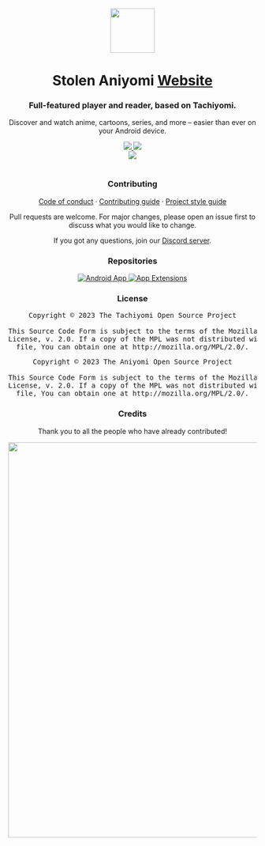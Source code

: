 <p align="center">
	<br>
	<a href="https://aniyomi.org">
		<img src="./.github/assets/logo.png" width="90"/>
	</a>
</p>

<h1 align="center">Stolen Aniyomi <a href="#">Website</a></h1>
<h3 align="center">Full-featured player and reader, based on Tachiyomi.</h3>
<p align="center">Discover and watch anime, cartoons, series, and more – easier than ever on your Android device.</p>

<p align="center">
	<a title="Discord server" href="https://discord.gg/F32UjdJZrR">
		<img src="https://img.shields.io/discord/841701076242530374.svg?label=&labelColor=6A7EC2&color=7389D8&logo=discord&logoColor=FFFFFF">
	</a>
	<a title="GitHub downloads" href="https://github.com/aniyomiorg/aniyomi/releases">
		<img src="https://img.shields.io/github/downloads/aniyomiorg/aniyomi/total?label=downloads&labelColor=27303D&color=0D1117&logo=github&logoColor=FFFFFF&style=flat">
	</a>
	<br>
	<a title="Netlify deployment" href="https://app.netlify.com/sites/aniyomiorg/deploys">
		<img src="https://api.netlify.com/api/v1/badges/95d9e2f8-42ae-4e40-8c99-82b870c51e1a/deploy-status">
	</a>
	<br>
	<br>
</p>

<h3 align="center">Contributing</h3>

<p align="center">
	<a href="./CODE_OF_CONDUCT.md">Code of conduct</a>
	·
	<a href="./CONTRIBUTING.md">Contributing guide</a>
	·
	<a href="https://aniyomi.org/sandbox/style-guide/">Project style guide</a>
</p>

<p align="center">Pull requests are welcome. For major changes, please open an issue first to discuss what you would like to change.</p>
<p align="center">If you got any questions, join our <a target="_blank" href="https://discord.gg/F32UjdJZrR">Discord server</a>.</p>

<h3 align="center">Repositories</h3>

<div>
	<p align="center">
		<a href="https://github.com/aniyomiorg/aniyomi/">
			<img src="https://github-readme-stats.vercel.app/api/pin/?username=aniyomiorg&repo=aniyomi&bg_color=161B22&text_color=c9d1d9&title_color=818CF8&icon_color=818CF8&border_radius=8&hide_border=true" alt="Android App">
		</a>
		<a href="https://github.com/aniyomiorg/aniyomi-extensions/">
			<img src="https://github-readme-stats.vercel.app/api/pin/?username=aniyomiorg&repo=aniyomi-extensions&bg_color=161B22&text_color=c9d1d9&title_color=818CF8&icon_color=818CF8&border_radius=8&hide_border=true" alt="App Extensions">
		</a>
	</p>
</div>

<h3 align="center">License</h3>
<pre align="center">Copyright © 2023 The Tachiyomi Open Source Project<br><br>This Source Code Form is subject to the terms of the Mozilla Public<br>License, v. 2.0. If a copy of the MPL was not distributed with this<br>file, You can obtain one at http://mozilla.org/MPL/2.0/.</pre>
<pre align="center">Copyright © 2023 The Aniyomi Open Source Project<br><br>This Source Code Form is subject to the terms of the Mozilla Public<br>License, v. 2.0. If a copy of the MPL was not distributed with this<br>file, You can obtain one at http://mozilla.org/MPL/2.0/.</pre>

<h3 align="center">Credits</h3>

<p align="center">Thank you to all the people who have already contributed!</p>
<p align="right">
	<a href="https://github.com/aniyomiorg/aniyomi/graphs/contributors">
		<img src="https://contrib.rocks/image?repo=aniyomiorg/aniyomi-website" width="800"/>
	</a>
</p>
